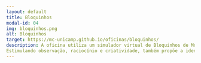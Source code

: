 ```yaml
---
layout: default
title: Bloquinhos
modal-id: 04
img: bloquinhos.png
alt: Bloquinhos
target: https://mc-unicamp.github.io/oficinas/bloquinhos/
description: A oficina utiliza um simulador virtual de Bloquinhos de Montar para criar e desenvolver figuras propostas, explorando conceitos espaciais e matemáticos, como frações, por exemplo. 
Estimulando observação, raciocínio e criatividade, também propõe a identificação de inadequações em um projeto modelo e alternativas para seu aperfeiçoamento. Faixa etária recomendada - 7 a 12 anos.
---
```

